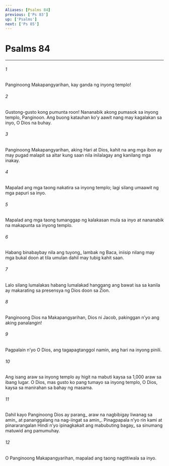 ```yaml
---
Aliases: [Psalms 84]
previous: ['Ps 83']
up: ['Psalms']
next: ['Ps 85']
---
```

# Psalms 84

***






















###### 1 










Panginoong Makapangyarihan, kay ganda ng inyong templo! 





















###### 2 










Gustong-gusto kong pumunta roon! Nananabik akong pumasok sa inyong templo, Panginoon. Ang buong katauhan koʼy aawit nang may kagalakan sa inyo, O Dios na buhay. 





















###### 3 










Panginoong Makapangyarihan, aking Hari at Dios, kahit na ang mga ibon ay may pugad malapit sa altar kung saan nila inilalagay ang kanilang mga inakay. 





















###### 4 










Mapalad ang mga taong nakatira sa inyong templo; lagi silang umaawit ng mga papuri sa inyo. 





















###### 5 










Mapalad ang mga taong tumanggap ng kalakasan mula sa inyo at nananabik na makapunta sa inyong templo. 





















###### 6 










Habang binabaybay nila ang tuyong_ lambak ng Baca, iniisip nilang may mga bukal doon at tila umulan dahil may tubig kahit saan. 





















###### 7 










Lalo silang lumalakas habang lumalakad hanggang ang bawat isa sa kanila ay makarating sa presensya ng Dios doon sa Zion. 





















###### 8 










Panginoong Dios na Makapangyarihan, Dios ni Jacob, pakinggan nʼyo ang aking panalangin! 





















###### 9 










Pagpalain nʼyo O Dios, ang tagapagtanggol namin, ang hari na inyong pinili. 





















###### 10 










Ang isang araw sa inyong templo ay higit na mabuti kaysa sa 1,000 araw sa ibang lugar. O Dios, mas gusto ko pang tumayo sa inyong templo, O Dios, kaysa sa manirahan sa bahay ng masama. 





















###### 11 










Dahil kayo Panginoong Dios ay parang_ araw na nagbibigay liwanag sa amin_ at pananggalang na nag-iingat sa amin_. Pinagpapala nʼyo rin kami at pinararangalan Hindi nʼyo ipinagkakait ang mabubuting bagay_ sa sinumang matuwid ang pamumuhay. 





















###### 12 










O Panginoong Makapangyarihan, mapalad ang taong nagtitiwala sa inyo.
